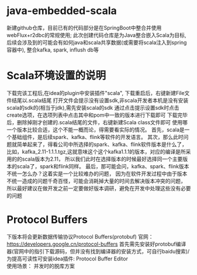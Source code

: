 # java-embedded-scala
 新建github仓库，目前已有的代码部分是在SpringBoot中整合并使用webFlux+r2dbc的常规使用;
 此次创建代码仓库是为Java整合嵌入Scala为目标,后续会涉及到的可能会有如何java和scala共享数据(或需要将scala注入到spring容器中),
 整合kafka, spark, inflush db等
 
# Scala环境设置的说明
   下载完该工程后,在idea的plugin中安装插件"scala", 下载重启后，右键新建File文件结尾以.scala结尾
   打开文件会提示没有设置sdk,非scala开发者本机是没有安装scala的sdk的(相当于jdk),需先安装scala的sdk
   通过点击提示设置sdk时点击create选项，在选项列表中点击其中和pom中一致的版本进行下载即可
   下载完毕后，删除掉刚才创建的.scala结尾的文件，右键新建Scala class文件即可
   使用哪一个版本比较合适，这个不能一概而论，得需要看实际的情况。
   首先，scala是一个基础组件，是后续spark、kafka、flink等软件的开发语言。
   其次，那么此时问题就简单起来了，得看公司中所选择的spark、kafka、flink软件版本是什么了，
   比如，kafka_2.11-1.1.1.tgz,这就意味这个这个kafka1.1.1的版本，对应的编译是所采用的的scala版本为2.11，
   所以我们此时在选择版本的时候最好选择同一个主要版本的scala了，spark和flink同样。
   最后，那可能会问，kafka、spark、flink版本不统一怎么办？这着实是一个比较难办的问题，
   因为在软件开发过程中由于版本不统一造成的问题千奇百怪，可能会消耗掉大量的时间去解决版本冲突的问题，
   所以最好建议在做开发之前一定要做好版本调研，避免在开发中处理这些没有必要的问题

# Protocol Buffers 
  下版本将会更新数据传输协议Protocol Buffers(protobuf) 官网：https://developers.google.cn/protocol-buffers
  首先需先安装好protobuf编译器(官网中的指引下载源码，但并没有找到编译器的安装方式，可自行baidu搜索)/
  <br/> 为提高可读性可安装idea插件: Protocol Buffer Editor
  <br/> 使用场景：
  并发时的脱库方案